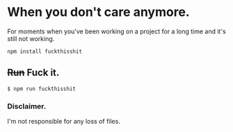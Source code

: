# When you don't care anymore.

For moments when you've been working on a project for a long time and it's still not working.

```
npm install fuckthisshit
```

## ~~Run~~ Fuck it.

```
$ npm run fuckthisshit
```

### Disclaimer.

I'm not responsible for any loss of files.
